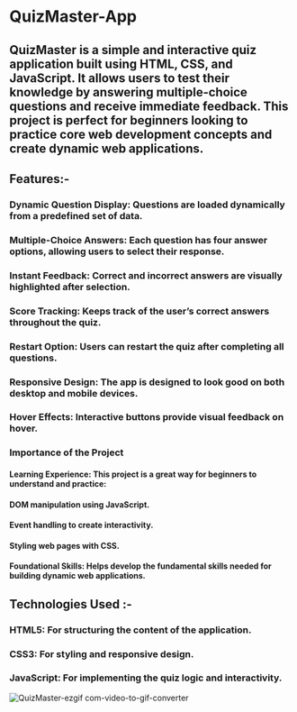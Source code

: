 # QuizMaster-App

## QuizMaster is a simple and interactive quiz application built using HTML, CSS, and JavaScript. It allows users to test their knowledge by answering multiple-choice questions and receive immediate feedback. This project is perfect for beginners looking to practice core web development concepts and create dynamic web applications.

## Features:-

### Dynamic Question Display: Questions are loaded dynamically from a predefined set of data.

### Multiple-Choice Answers: Each question has four answer options, allowing users to select their response.

### Instant Feedback: Correct and incorrect answers are visually highlighted after selection.

### Score Tracking: Keeps track of the user’s correct answers throughout the quiz.

### Restart Option: Users can restart the quiz after completing all questions.

### Responsive Design: The app is designed to look good on both desktop and mobile devices.

### Hover Effects: Interactive buttons provide visual feedback on hover.

  ###  Importance of the Project
  
#### Learning Experience: This project is a great way for beginners to understand and practice:

#### DOM manipulation using JavaScript.

#### Event handling to create interactivity.

#### Styling web pages with CSS.

#### Foundational Skills: Helps develop the fundamental skills needed for building dynamic web applications.

  ##  Technologies Used :-
  
### HTML5: For structuring the content of the application.

### CSS3: For styling and responsive design.

### JavaScript: For implementing the quiz logic and interactivity.



![QuizMaster-ezgif com-video-to-gif-converter](https://github.com/user-attachments/assets/98b800ad-55ca-40ff-8f4c-413e17e95838)


